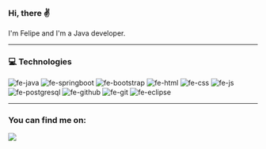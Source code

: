 <h3>
  <p>Hi, there &#9996;</p>
</h3>
<p>I'm Felipe and I'm a Java developer.</p>
<hr>

<h3>
<p>&#128187; Technologies </p>
</h3>
<div>
  <img align="center" alt="fe-java" src="https://img.shields.io/badge/-JAVA-FF8000?logo=java&logoColor=white&style=for-the-badge">
  <img align="center" alt="fe-springboot" src="https://img.shields.io/badge/SPRING-6DB33F?style=for-the-badge&logo=spring&logoColor=white">
  <img align="center" alt="fe-bootstrap" src="https://img.shields.io/badge/Bootstrap-563D7C?style=for-the-badge&logo=bootstrap&logoColor=white">
  <img align="center" alt="fe-html" src="https://img.shields.io/badge/HTML-FF0000?style=for-the-badge&logo=html5&logoColor=white">
  <img align="center" alt="fe-css" src="https://img.shields.io/badge/CSS-0000FF?&style=for-the-badge&logo=css3&logoColor=white">
  <img align="center" alt="fe-js" src="https://img.shields.io/badge/JavaScript-F7DF1E?style=for-the-badge&logo=javascript&logoColor=black">
  <img align="center" alt="fe-postgresql" src="https://img.shields.io/badge/PostgreSQL-316192?style=for-the-badge&logo=postgresql&logoColor=white">
  <img align="center" alt="fe-github" src="https://img.shields.io/badge/GitHub-100000?style=for-the-badge&logo=github&logoColor=white">
  <img align="center" alt="fe-git" src="https://img.shields.io/badge/GIT-E44C30?style=for-the-badge&logo=git&logoColor=white">
  <img align="center" alt="fe-eclipse" src="https://img.shields.io/badge/-ECLIPSE-0B0B61?logo=eclipseide&logoColor=white&style=for-the-badge">  
</div>
<hr>

<h3>
  <p> You can find me on:
</h3>
<a href="https://www.linkedin.com/in/felipe-zmata/"><img src="https://camo.githubusercontent.com/c00f87aeebbec37f3ee0857cc4c20b21fefde8a96caf4744383ebfe44a47fe3f/68747470733a2f2f696d672e736869656c64732e696f2f62616467652f2d4c696e6b6564496e2d2532333030373742353f7374796c653d666f722d7468652d6261646765266c6f676f3d6c696e6b6564696e266c6f676f436f6c6f723d7768697465" data-canonical-src="https://img.shields.io/badge/-LinkedIn-%230077B5?style=for-the-badge&logo=linkedin&logoColor=white" style="max-width: 100%;"></a>
</p>
